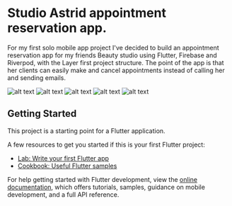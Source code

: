 # Studio Astrid appointment reservation app.

For my first solo mobile app project I've decided to build an appointment reservation app for my friends Beauty studio using Flutter, Firebase and Riverpod, with the Layer first project structure. 
The point of the app is that her clients can easily make and cancel appointments instead of calling her and sending emails.



![alt text]( https://lh3.googleusercontent.com/px_MwxppZz1sobXP7fg1QZVrckuLw5q6TPvtcDH5F6nvUS4VXcH_XVYmJqMStSci1wnU9AFYRoAm2Qvr_e2nozQDHseHJYGMLy-LdbKKYhlfO1lzmS1oMJisfMVrw55XeccIZ5B0RjZYjgBCDlPaQ-4QIZxLIQThDPGCTYD6_nEYl20GPIz9oFGJWKVFAoG_JkgYdIhd8YSQyOrg30vzHnn41ci3dZJ_tL7MrruxFuthEhBcIdGWzmSa-m1YpvmRKQUvfyFyCeXRi3t900yldg583ORrqWTOQW-ZGRzO6PhSO_lPnlzBCs8Q9XBykLuWXQZUhgBtQUxTiI-dNRYbKWl8qLXCqczUj7CM0U3xQks-7JK_kVah0sPb0GhZCKPDKNNSwAIgHtaZtDm4MPtM3y3R_VzhK9PIGkXcdhRbNZ9GuTYjeZj_NZIi0zZ9XKUwxeNTdehAuYJCJS8JbVsebVbYdU0NDic7ZVSYtAElzBizWeWMd9LYSrKJsJpeKd4peEFKKA3FRXsQ5zKN-ncuc1Mz4QkL0oTzNS7oq5bFWE-zVpE_YjcFwiTo5KKDlgBnYwukhSYaKplDhQhvjbdoUERsd8Qm-VF9tMDySovkxe_6mz8V1uuEvMNPzsKmtmizsWk5N34_7vsw1-DIGVU_5I9q24i1T5lM6fuimdzqYHwzoodigv8-W5gSnt2YQPWF49gB0oxoEn3ytNvXWZfh6wy7T4Se1PQ7K9boSEhOiYJ80S8695hva_CLoO_0Q0eW7aI1kG5bZqYgznoiWXUY_zXuJb7sYuuuDltBskh4OZja1hLvtZltVKf479EN-kMvrEdm9uGHBaOa9j_2h2t4QAooONAA8ZoJ4Fz8euA9aOG16GgIye7pAYivOswYoJ_spV31sz8MpJA9QcXXXCwxoOWn5HydXDAdB_Eh-J7dbR5DohmJMNKazhpH11BcFxoKGKpmnHpT5KBgvcLM5GNXCik=w500-h500-no?authuser=0 )
![alt text](https://lh3.googleusercontent.com/6RKuyn3mbpxcQRuuTzUtu1cW9FMbCKwfiLAsiiqut_BiOBQDq4jBQoRgenNB1JRhG28HKfex0DiAsniv08XKm39G3HK5x-FAVPdlK_6HcGPOxpvFinHQ2gT4FHHAh0hELqDWDNvF8Dzy7AiGIxWM4XLR6ngDLzRY3l1AZYI1lvyFlHcTTcQr_IvFAsoIlEi38z7BBQ0hDPuz4jYopupY5r3D2hXqxrhoZGVPsoq06DeM8k-qapgBzJiHsb5AJipZmjsd5fA0HFoVJgeiak4i3zOTG7dkBPrrcAGy9fds5gui_2zJ-p5uuNHX3WRRmG_4OI0BhQP6pyqap31DmU3DbTjTnhVT3yyZQ7T1mHjTCNOr1RI8PGiBCvmSpKfok1mlvWZWOgiPqjTM1opbTMlS2F1hOvn2wPDtCbloKgtudIDJy0KeOTii7BxqcmRbJlDFJIb3cUVEQZN1DNhWJxjdOiGUB35a7UjWB6IVS5Ui7vNqbERcgxq9n3xJSz7E93_NAaDf0inA5orhkPcDwfV_a2vMDrQlqYA9P_RHLdxS8KSIRTdnN04d1u9eRPlnepx6argVw1MBX1N9T-v-IQeRSFqRlYZA5mXoaTTJ6Sus5RU9WDxItg5ckSwr3JFi5JwdnlfQtSNgL2cOkfAlalgd0Anw1xwIdtSP2qmauOE63GnkXyZ86DRtCCPHom_2NfnMd69XAo1UuduXnv8rCvcRdpXVXq75uxBfBJvgxH8lzZull1Pg_05AhKZM1HN2iD5ue883QuX3X0Zmf6-cS-E6ApQ-urv9TfYG02EdvhyW-eas8lw3dmCkZHv1d5Qf_wTRHViIKNA-boYqA1kpXQRYLU3G5QpJk3vGXTJb-5EFakUQHRhqy90qxA4jFJxPBvyt_8fpvx0n-PzkttfFxzO8KtbGWRbGd-QukELdWj9cRQkbu5k4NEMhzLUPgejwqz_DmvopCpw0QNsvmEhRz7x642A=w500-h500-no?authuser=0)
![alt text](https://lh3.googleusercontent.com/MgsroYnCXLqwHdV2YmDDV5c7yoUW8o6S4LUrBfTqVlSmklE_ImMjZ75lwVje1uTzP_OTuhnHZmkn-A_8eQXudOBfYVqYJCVtmDk6wAAziGYpvcULgRuoLflpvJhPdk5WRDdBuRasrGxwPxXdtEkPKvSMqifYVFWcLjT_YAwiD0_JFbDXWiML8pPITNbyaVjzj3PWu9gkh1UEgvoaSOg7VhxpoLlCahaYu2hmSdANN9tKRG5WsE2vwF1oT2GipPIu0YAY6xtg4wrlo3GFBBC9GYO8gtWnCLO9yANu3VWCALbhv2DTYB0JDpJpxJW30BxgFQeSH4-8D2VZ36ffKcOXnaMSvJRZITHQMkeBn3OAjkDzgaIFTj_dAd-cj-IqMLba4B0Iz6VUy3ptKTWNWDFgg4FhCvSSiMkBH39zj6pI2izX2I6M4pfrey9HtYGQ6zSnaQSK6WoKklOmGKH2iZyPh2vZvzgM9DMC_nRWr-UUKQph3Wk5fscgIKNTpJHgaG3Fm8zyr8jCifUpHXFQKR33Y98D-xQL_DD0Nm0ehqJ3yT7mu2OvW_0HkLDIlZinPRy3S-5FT-uL2COBYrea1_sMpl-TM9lybOOV-5ITyllH5qfULZtcYTEtNQFRpqFhfwse1j5f-a4GXhp012opXJ0ESBCVIRq7ZCR6mkzk7dTkeVoxvLF_3xlNEIXq3q8ktPn8x2DNs7Qv9Qvtrmvr9pwg6tiKYkxkpuG8Ws9WGa8p8O8aEznQz8U62GPMtGCCoBfnuOhO6p9aTEZ_Tnzi9FQcNGPc19uWN_LnC4Xi5igG_4H_-utf8HCI6zzbWo5pUWF7jB-9ZrNWznkCwwq_irWNt9f-9H_Nz1Em9xtdQSIXNhhWTfEOVB63WubwODOANGz98fS9T6GpriacsMb8r4pKSVLGxqTw5_FI3Zj8NFL03DSJk_4vCwR9UrrbDnG-zXkn4D7M9M_tJCpoDSuZurS16SQ=w500-h500-no?authuser=0)
![alt text](https://lh3.googleusercontent.com/8axOWwPNWJTaNzNi6H90dQaaXk_pQr9eIKda3dqylOk_owEIIIDL32WSbnwME3UIHR0uVxJo3Ehs-Y44EBn5i3DTG3cnWgO1m3z8d0kBBgMf17IMOR7pD7Iw3ASM-nzII4chbX9up67BJBxo1GmlYTjiITOkJ2JQnjhf7DZr1Z-dy0rjWVW8Bv8t3QRyB1p6QPhYl487DkMIwtd7lyJZHMDe_eUI8Q1kjLgc4ndzEF647oCOupFMGVFdk-aeyUzoKCoekD5Fg7Yv4Jl3WFKLiM4UmtlA7zTQgeTIHQz-wapuUMy8bMqhnMbPriyryCJs7K2lzUl3kS860mQHoNKo_XDg9K19WWScRli8vWyHWOT21x0dwdBjQTULnvJcyWdBcog5gNALFMRXNL55v6VQPfA7auatt3Z9eObbH8Y09aTpq_cNiwIlaPp5AT_ZzAxSYjEnlyojyXvy3lsd_iUkPF4TZGhbdUpJ056DY6R45t6aheQe2mIFTTADWeK8UQECGY61b1rnLAbOjQeNrzpjagdoqK1kM6wU9wLrBS5y9yU7xAWCY1hiHTPCZoA1kyNoXw43wj5DC50mAqNXLgoGkGRrjjienrnadpQ3Bu9geUE-WjdcEGdoZjFmOzni8P8pue-1VdgzXuf4lKTctHmN4LJsSwL6rLmGTRd8Mwgz_GWbGkCL92upYLJmU2G0W3Vw15fs0iVueVhaMMp8KBnziZrAXe0WJc7w-5mB0tLSMYFB0JTcmOeHYR_oPa6eTlX2sU6XZY6Bxv9E-VhqTjHlcxJibj6Sf6X-NzTUhrKZH-KxU7M7Iwp9IlLtsB4y-gre2zR8XAMui3NSgiBZBpEbPTSutJMbCUIn5dcGw-CKv0bnfpslwEZCK5iyF-au4yzshbu998TK2kd7rQisiLvkgshJ-XsVEfIyTdO7zpn0f1I_L9oUPaZjIT5iL9ebt1hEnQkjHBVL0ESsAX_RKd2MZ8M=w500-h500-no?authuser=0)
![alt text](https://lh3.googleusercontent.com/i87WD36XmuQMlUC8vDRO9bKNq7QFAd9ZLqkDdpx1RBL2CCuFemmjjQoWEBcBiKfBOyvyDxvCN8diZdXFoafxZaOZkHyh6e82dOleDAU3UvUIJAVNf8JDo4PekO9tqiRijJGpI09nbZxTPlupb0XE6J-zBSFWE8n72QiEHZJ4yxN76EBsSzeGBeukhFUjgpb_SjYU7wJhnU-yQk04Y4FmEGuGF9rsjzrws3hjoxVGufgz-CmwzdJW6JqvG6PnaEUJAuSjx9tiBi0Zke8LTGp9fkPGkNR91cJVBEtWSKll6JwHTbkWuoyadR7oB21OF0dPQtKowzGK9Sw2ST0QxwAdTs8VxTJcBWmYWybumMSC_f8KKpbVCXmhrE6qrlDLds9aRevKE2vXBWGGYaXUDlxKF3wQBfyUEtGbh_PbCp5_4Hck8NZ6Ydwu_l9SEgIHhjXHE_jqETnE31s8xIxOHdsgbC4jsxgazW0pDPirFb97SOtQlfKLxete-mKvBO9JE_Xansc-GqkSjd5BCH4MNYujy5l3U9EBJUeCJyF9uGOTQO3kkdHCQ1WQc1huTAiVg7HDtDXeoZKvLHQL1Sbc2oJg8zWjofpsL82qc8gOqFTYfmIZd-AFca8lpyyJg7QwaU-4u4UxUKrTITmYC6PyDc9aPOkag5c0sPEMWoEN4GhMwuo5zgq9DJRjr4PmqGdbKfFapHA1BpAtkr-0NGOnf-wUmQqROPvh4md7BQUp6JnZIEOi5zVghHGaCFmLyHiSuO1YOp_4RK4vJ9FOtJYHSiXEEOY_lBRnK7qRDvrwzctfE1kd9zo2L9vST0Nbtm9uoWs1uOcuUj0hjtVpuqm8wQ8QRNX35TdD-tJ08ud9kQs9MV_MTRa7e9UI_xNWUCQmN3qtMZ1ZKyvOT70_BFdz857l3EmbumbyTm3I1bhd7Q39IlTCJ7FzXdyZAZ6_ps9d41CbR4TysbOtGjbEZVBJsCenrqk=w500-h500-no?authuser=0)

## Getting Started

This project is a starting point for a Flutter application.

A few resources to get you started if this is your first Flutter project:

- [Lab: Write your first Flutter app](https://docs.flutter.dev/get-started/codelab)
- [Cookbook: Useful Flutter samples](https://docs.flutter.dev/cookbook)

For help getting started with Flutter development, view the
[online documentation](https://docs.flutter.dev/), which offers tutorials,
samples, guidance on mobile development, and a full API reference.
